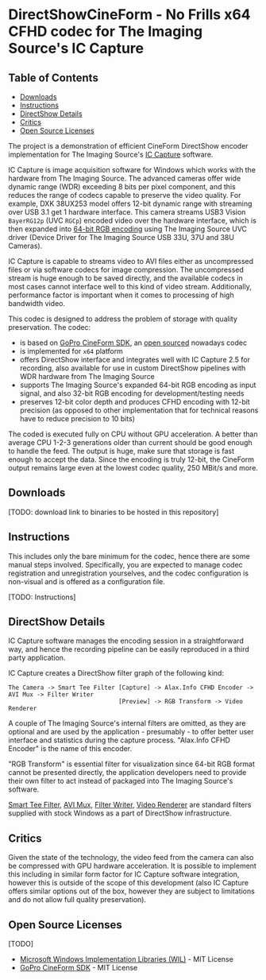 # DirectShowCineForm - No Frills x64 CFHD codec for The Imaging Source's IC Capture

## Table of Contents

  - [Downloads](#downloads)
  - [Instructions](#instructions)
  - [DirectShow Details](#directshow-details)
  - [Critics](#critics)
  - [Open Source Licenses](#open-source-licenses)

The project is a demonstration of efficient CineForm DirectShow encoder implementation for The Imaging Source's [IC Capture](https://www.theimagingsource.com/en-us/product/software/iccapture/) software.

IC Capture is image acquisition software for Windows which works with the hardware from The Imaging Source. The advanced cameras offer wide dynamic range (WDR) exceeding 8 bits per pixel component, and this reduces the range of codecs capable to preserve the video quality. For example, DXK 38UX253 model offers 12-bit dynamic range with streaming over USB 3.1 get 1 hardware interface. This camera streams USB3 Vision `BayerRG12p` (UVC `RGCp`) encoded video over the hardware interface, which is then expanded into [64-bit RGB encoding](https://www.theimagingsource.com/en-us/documentation/icimagingcontrolcpp/PixelformatRGB64.htm) using The Imaging Source UVC driver (Device Driver for The Imaging Source USB 33U, 37U and 38U Cameras).

IC Capture is capable to streams video to AVI files either as uncompressed files or via software codecs for image compression. The uncompressed stream is huge enough to be saved directly, and the available codecs in most cases cannot interface well to this kind of video stream. Additionally, performance factor is important when it comes to processing of high bandwidth video.

This codec is designed to address the problem of storage with quality preservation. The codec:

- is based on [GoPro CineForm SDK](https://github.com/gopro/cineform-sdk), an [open sourced](https://gopro.com/en/us/news/gopro-open-sources-the-cineform-codec) nowadays codec
- is implemented for `x64` platform
- offers DirectShow interface and integrates well with IC Capture 2.5 for recording, also available for use in custom DirectShow pipelines with WDR hardware from The Imaging Source
- supports The Imaging Source's expanded 64-bit RGB encoding as input signal, and also 32-bit RGB encoding for development/testing needs
- preserves 12-bit color depth and produces CFHD encoding with 12-bit precision (as opposed to other implementation that for technical reasons have to reduce precision to 10 bits)

The coded is executed fully on CPU without GPU acceleration. A better than average CPU 1-2-3 generations older than current should be good enough to handle the feed. The output is huge, make sure that storage is fast enough to accept the data. Since the encoding is truly 12-bit, the CineForm output remains large even at the lowest codec quality, 250 MBit/s and more.

## Downloads

[TODO: download link to binaries to be hosted in this repository]

## Instructions

This includes only the bare minimum for the codec, hence there are some manual steps involved. Specifically, you are expected to manage codec registration and unregistration yourselves, and the codec configuration is non-visual and is offered as a configuration file.

[TODO: Instructions]

## DirectShow Details

IC Capture software manages the encoding session in a straightforward way, and hence the recording pipeline can be easily reproduced in a third party application.

IC Capture creates a DirectShow filter graph of the following kind: 

```
The Camera -> Smart Tee Filter [Capture] -> Alax.Info CFHD Encoder -> AVI Mux -> Filter Writer
                               [Preview] -> RGB Transform -> Video Renderer
```

A couple of The Imaging Source's internal filters are omitted, as they are optional and are used by the application - presumably - to offer better user interface and statistics during the capture process. "Alax.Info CFHD Encoder" is the name of this encoder.

"RGB Transform" is essential filter for visualization since 64-bit RGB format cannot be presented directly, the application developers need to provide their own filter to act instead of packaged into The Imaging Source's software.

[Smart Tee Filter](https://learn.microsoft.com/en-us/windows/win32/directshow/smart-tee-filter), [AVI Mux](https://learn.microsoft.com/en-us/windows/win32/directshow/avi-mux-filter), [Filter Writer](https://learn.microsoft.com/en-us/windows/win32/directshow/file-writer-filter), [Video Renderer](https://learn.microsoft.com/en-us/windows/win32/directshow/video-renderer-filter) are standard filters supplied with stock Windows as a part of DirectShow infrastructure.

## Critics

Given the state of the technology, the video feed from the camera can also be compressed with GPU hardware acceleration. It is possible to implement this including in similar form factor for IC Capture software integration, however this is outside of the scope of this development (also IC Capture offers similar options out of the box, however they are subject to limitations and do not allow full quality preservation).

## Open Source Licenses

[TODO]

- [Microsoft Windows Implementation Libraries (WIL)](https://github.com/microsoft/wil/blob/master/LICENSE) - MIT License
- [GoPro CineForm SDK](https://github.com/gopro/cineform-sdk#license-terms) - MIT License
